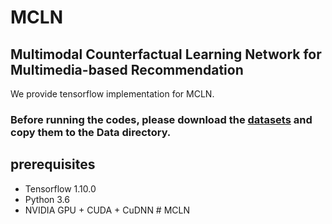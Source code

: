 # MCLN
## Multimodal Counterfactual Learning Network for Multimedia-based Recommendation

We provide tensorflow implementation for MCLN.

### Before running the codes, please download the [datasets](https://www.aliyundrive.com/s/quH3CawB4uy) and copy them to the Data directory.

## prerequisites

- Tensorflow 1.10.0
- Python 3.6
- NVIDIA GPU + CUDA + CuDNN
#   M C L N  
 